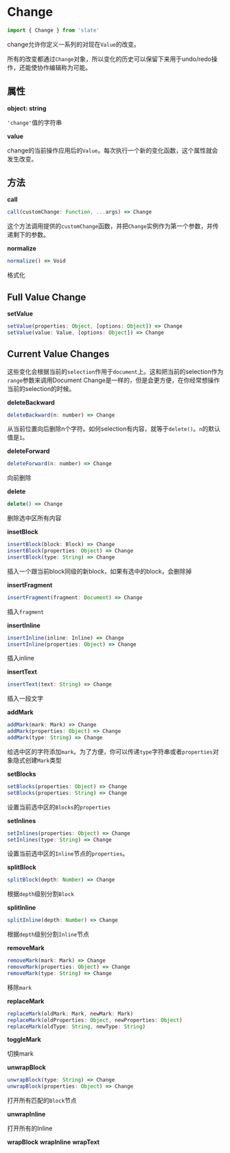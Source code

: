 # Change

```js
import { Change } from 'slate'
```
change允许你定义一系列的对现在`Value`的改变。

所有的改变都通过`Change`对象，所以变化的历史可以保留下来用于undo/redo操作，还能使协作编辑称为可能。 

## 属性

**object: string**

`'change'`值的字符串

**value**

change的当前操作应用后的`Value`。每次执行一个新的变化函数，这个属性就会发生改变。

## 方法

**call**

```js
call(customChange: Function, ...args) => Change
```

这个方法调用提供的`customChange`函数，并把`Change`实例作为第一个参数，并传递剩下的参数。

**normalize**

```js
normalize() => Void
```
格式化

## Full Value Change

**setValue**

```js
setValue(properties: Object, [options: Object]) => Change
setValue(value: Value, [options: Object]) => Change
```

## Current Value Changes

这些变化会根据当前的`selection`作用于`document`上。这和把当前的selection作为`range`参数来调用Document Change是一样的，但是会更方便，在你经常想操作当前的selection的时候。

**deleteBackward**

```js
deleteBackward(n: number) => Change
```
从当前位置向后删除n个字符。如何selection有内容，就等于`delete()`。`n`的默认值是`1`。

**deleteForward**

```js
deleteForward(n: number) => Change
```
向前删除

**delete**

```js
delete() => Change
```
删除选中区所有内容

**insetBlock**

```js
insertBlock(block: Block) => Change
insertBlock(properties: Object) => Change
insertBlock(type: String) => Change
```
插入一个跟当前block同级的新block，如果有选中的block，会删除掉

**insertFragment**

```js
insertFragment(fragment: Document) => Change
```
插入`fragment`

**insertInline**

```js
insertInline(inline: Inline) => Change
insertInline(properties: Object) => Change
```
插入inline

**insertText**

```js
insertText(text: String) => Change
```
插入一段文字

**addMark**

```js
addMark(mark: Mark) => Change
addMark(properties: Object) => Change
addMark(type: String) => Change
```
给选中区的字符添加`mark`。为了方便，你可以传递`type`字符串或者`properties`对象隐式创建`Mark`类型

**setBlocks**
```js
setBlocks(properties: Object) => Change
setBlocks(properties: String) => Change
```
设置当前选中区的`Blocks`的`properties`

**setInlines**

```js
setInlines(properties: Object) => Change
setInlines(type: String) => Change
``` 

设置当前选中区的`Inline`节点的`properties`。

**splitBlock**

```js
splitBlock(depth: Number) => Change
```

根据`depth`级别分割`Block`

**splitInline**

```js
splitInline(depth: Number) => Change
```
根据`depth`级别分割`Inline`节点

**removeMark**

```js
removeMark(mark: Mark) => Change
removeMark(properties: Object) => Change
removeMark(type: String) => Change
```
移除`mark`

**replaceMark**

```js
replaceMark(oldMark: Mark, newMark: Mark)
replaceMark(oldProperties: Object, newProperties: Object)
replaceMark(oldType: String, newType: String)
```

**toggleMark**

切换mark

**unwrapBlock**

```js
unwrapBlock(type: String) => Change
unwrapBlock(properties: Object) => Change
```
打开所有匹配的`Block`节点

**unwrapInline**

打开所有的Inline

**wrapBlock**
**wrapInline**
**wrapText**